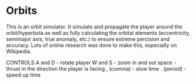 # Orbits

This is an orbit simulator. It simulate and propagate the player around the orbit/hyperbola as well as fully calculating the orbital elements (eccentricity, semimajor axis, true anomaly, etc.) to ensure extreme percision and accuracy. Lots of online research was done to make this, especially on Wikipedia.

CONTROLS
A and D - rotate player
W and S - zoom in and out
space - thrust in the direction the player is facing
, (comma) - slow time
. (period) - speed up time